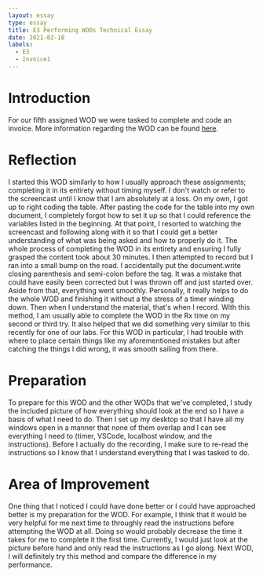 ```yaml
---
layout: essay
type: essay
title: E3 Performing WODs Technical Essay
date: 2021-02-18
labels:
  - E3
  - Invoice1
---
```


<h1>Introduction</h1>
For our fifth assigned WOD we were tasked to complete and code an invoice. More information regarding the WOD can be found <a href="https://dport96.github.io/ITM352/morea/060.expressions-operators/experience-preparing-for-WOD.html">here</a>.

<h1>Reflection</h1>
I started this WOD similarly to how I usually approach these assignments; completing it in its entirety without timing myself. I don't watch or refer to the screencast until I know that I am absolutely at a loss. On my own, I got up to right coding the table. After pasting the code for the table into my own document, I completely forgot how to set it up so that I could reference the variables listed in the beginning. At that point, I resorted to watching the screencast and following along with it so that I could get a better understanding of what was being asked and how to properly do it. The whole process of completing the WOD in its entirety and ensuring I fully grasped the content took about 30 minutes. I then attempted to record but I ran into a small bump on the road. I accidentally put the document.write closing parenthesis and semi-colon before the </tr> tag. It was a mistake that could have easily been corrected but I was thrown off and just started over. Aside from that, everything went smoothly. Personally, it really helps to do the whole WOD and finishing it without a the stress of a timer winding down. Then when I understand the material, that's when I record. With this method, I am usually able to complete the WOD in the Rx time on my second or third try. It also helped that we did something very similar to this recently for one of our labs. For this WOD in particular, I had trouble with where to place certain things like my aforementioned mistakes but after catching the things I did wrong, it was smooth sailing from there.
  
  <h1>Preparation</h1>
To prepare for this WOD and the other WODs that we've completed, I study the included picture of how everything should look at the end so I have a basis of what I need to do. Then I set up my desktop so that I have all my windows open in a manner that none of them overlap and I can see everything I need to (timer, VSCode, localhost window, and the instructions). Before I actually do the recording, I make sure to re-read the instructions so I know that I understand everything that I was tasked to do. 
  
  <h1>Area of Improvement</h1>
One thing that I noticed I could have done better or I could have approached better is my preparation for the WOD. For example, I think that it would be very helpful for me next time to throughly read the instructions before attempting the WOD at all. Doing so would probably decrease the time it takes for me to complete it the first time. Currently, I would just look at the picture before hand and only read the instructions as I go along. Next WOD, I will definitely try this method and compare the difference in my performance.
